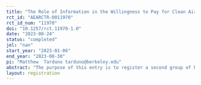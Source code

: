 ```yaml
---
title: "The Role of Information in the Willingness to Pay for Clean Air (Auxiliary)"
rct_id: "AEARCTR-0011970"
rct_id_num: "11970"
doi: "10.1257/rct.11970-1.0"
date: "2023-08-24"
status: "completed"
jel: "nan"
start_year: "2023-01-06"
end_year: "2023-08-30"
pi: "Matthew  Tarduno tarduno@berkeley.edu"
abstract: "The purpose of this entry is to register a second group of hypotheses that we conduct as part of a split-sample approach, following Anderson and Magruder (2017). As outlined in the primary pre-analysis plan for this project (AEARCTR-0010435), we test several "main" hypotheses for this project. We also test "auxiliary" hypotheses by first screening the tests in an exploratory sample (35% of observations). The final step is to use the remaining 65% of data to confirm/reject the auxiliary hypotheses that passed the screening threshold (t=1.6) in the exploratory sample. In the attached pre-analysis plan, we list the hypotheses that passed the screening stage, and that we will test on the confirmation sample. "
layout: registration
---
```


